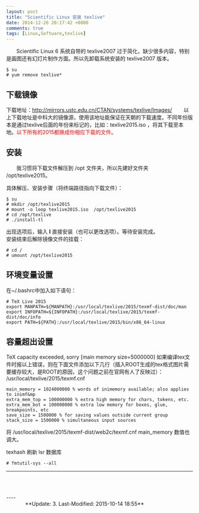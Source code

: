 ```yaml
---
layout: post
title: "Scientific Linux 安装 texlive"
date: 2014-12-26 20:17:42 +0800
comments: true
tags: [Linux,Software,texlive]
---
```


&#160; &#160; &#160; &#160;Scientific Linux 6 系统自带的 texlive2007 过于简化，缺少很多内容，特别是画图还有幻灯片制作方面。所以先卸载系统安装的 texlive2007 版本。
~~~shell
$ su
# yum remove texlive*
~~~
<!--more-->
## 下载镜像
下载地址：http://mirrors.ustc.edu.cn/CTAN/systems/texlive/Images/
&#160; &#160; &#160; &#160;以上下载地址是中科大的镜像源，使用该地址能保证在天朝的下载速度。不同年份版本是通过texlive后面的年份来标记的，比如：texlive2015.iso ，将其下载至本地。<font color=red>以下所有的2015都换成你相应下载的文件。</font>

## 安装
&#160; &#160; &#160; &#160;我习惯将下载文件解压到 /opt 文件夹，所以先建好文件夹 /opt/texlive2015。

具体解压、安装步骤（将终端路径指向下载文件）：
~~~shell
$ su
# mkdir /opt/texlive2015
# mount -o loop texlive2015.iso  /opt/texlive2015
# cd /opt/texlive
# ./install-tl
~~~
出现选项后，输入 **I** 直接安装（也可以更改选项）。等待安装完成。  
安装结束后解除镜像文件的挂载：
~~~shell
# cd /
# umount /opt/texlive2015
~~~

## 环境变量设置
在~/.bashrc中加入如下语句：
~~~
# TeX Live 2015
export MANPATH=${MANPATH}:/usr/local/texlive/2015/texmf-dist/doc/man
export INFOPATH=${INFOPATH}:/usr/local/texlive/2015/texmf-dist/doc/info
export PATH=${PATH}:/usr/local/texlive/2015/bin/x86_64-linux
~~~


## 容量超出设置
TeX capacity exceeded, sorry [main memory size=5000000]
如果编译tex文件时报以上错误，则在下面文件添加以下几行（插入ROOT生成的tex格式图片需要缓存较大，是ROOT的原因，这个问题之前在官网有人了反映过）：
/usr/local/texlive/2015/texmf.cnf
~~~
main_memory = 1024000000 % words of inimemory available; also applies to inimf&mp 
extra_mem_top = 100000000 % extra high memory for chars, tokens, etc. 
extra_mem_bot = 100000000 % extra low memory for boxes, glue, breakpoints, etc
save_size = 1500000 % for saving values outside current group 
stack_size = 1500000 % simultaneous input sources
~~~

将
/usr/local/texlive/2015/texmf-dist/web2c/texmf.cnf 
main_memory 数值也调大。


texhash 刷新 lsr 数据库
~~~
# fmtutil-sys --all
~~~

----
&#160; &#160; &#160; &#160;


<br />
----
&#160; &#160; &#160; &#160; &#160; &#160; &#160; &#160; &#160; &#160; &#160; &#160; &#160; &#160; &#160; &#160; &#160; &#160; &#160; &#160; &#160; &#160; &#160; &#160; &#160; &#160; &#160; &#160; &#160; &#160; &#160; &#160; &#160; &#160; &#160; &#160; &#160; &#160; &#160; &#160; &#160; &#160; &#160; &#160; &#160; &#160; &#160; &#160; &#160; &#160; &#160; &#160; &#160; &#160; &#160; &#160; &#160; &#160; &#160; &#160; &#160; &#160; &#160; &#160; &#160; &#160; &#160;**Update: 3. Last-Modified: 2015-10-14 18:55**
